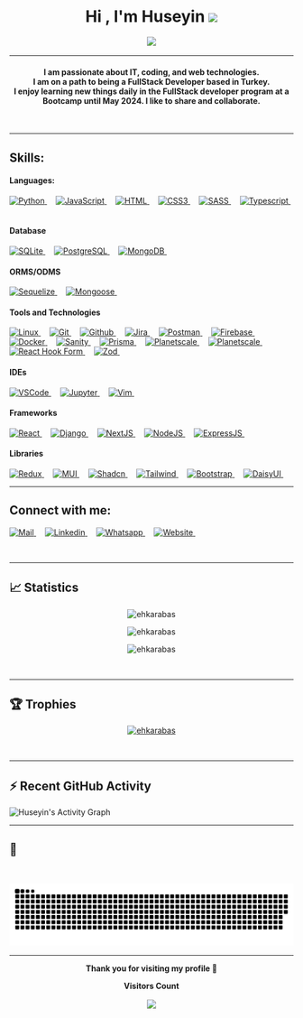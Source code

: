 <h1 align="center">Hi , I'm Huseyin <img src="https://media.giphy.com/media/hvRJCLFzcasrR4ia7z/giphy.gif" width="35"></h1>
<p align="center">
  <a href="https://github.com/ehkarabas"><img src="https://readme-typing-svg.herokuapp.com?lines=Developer+In+Progress;JS%20|%20Python%20|%20React%20|%20NextJS%20|%20NodeJS%20|%20Django;Always%20learning%20new%20things&center=true&width=500&height=50"></a>
</p>
<hr/>

<h4 align="center">
	I am passionate about IT, coding, and web technologies.<br>
	I am on a path to being a FullStack Developer based in Turkey.<br>
	I enjoy learning new things daily in the FullStack developer program at a Bootcamp until May 2024. I like to share and collaborate. <br />
</h4>
<br>
<hr/> 

<!-- https://badges.pages.dev/ -->
## Skills:

#### Languages:

<a href="https://www.python.org/" target="_blank" rel="noreferrer"> <img src="https://img.shields.io/badge/Python-3776AB?style=for-the-badge&logo=python&logoColor=white" alt="Python" /> </a> &nbsp; &nbsp;
<a href="https://developer.mozilla.org/en-US/docs/Web/JavaScript" target="_blank" rel="noreferrer"> <img src="https://img.shields.io/badge/javascript-%23323330.svg?style=for-the-badge&logo=javascript&logoColor=%23F7DF1E" alt="JavaScript" /> </a> &nbsp; &nbsp;
<a href="https://devdocs.io/html/" target="_blank" rel="noreferrer"> <img src="https://img.shields.io/badge/HTML-239120?style=for-the-badge&logo=html5&logoColor=white" alt="HTML" /> </a> &nbsp; &nbsp;
<a href="https://devdocs.io/css/" target="_blank" rel="noreferrer"> <img src="https://img.shields.io/badge/css3-%231572B6.svg?style=for-the-badge&logo=css3&logoColor=white" alt="CSS3" /> </a> &nbsp; &nbsp;
<a href="https://sass-lang.com/documentation/" target="_blank" rel="noreferrer"> <img src="https://img.shields.io/badge/Sass-CC6699?style=for-the-badge&logo=sass&logoColor=white" alt="SASS" /> </a> &nbsp; &nbsp;
<a href="https://www.typescriptlang.org/" target="_blank" rel="noreferrer"> <img src="https://img.shields.io/badge/TypeScript-3178C6?logo=typescript&logoColor=fff&style=for-the-badge" alt="Typescript" /> </a> &nbsp; &nbsp;


#### Database

<a href="https://www.sqlite.org/" target="_blank" rel="noreferrer"> <img src="https://img.shields.io/badge/SQLite-003B57?style=for-the-badge&logo=sqlite&logoColor=fff" alt="SQLite" /> </a> &nbsp; &nbsp;
<a href="https://www.postgresql.org/" target="_blank" rel="noreferrer"> <img src="https://img.shields.io/badge/PostgreSQL-316192?style=for-the-badge&logo=postgresql&logoColor=white" alt="PostgreSQL" /> </a> &nbsp; &nbsp;
<a href="https://www.mongodb.com/" target="_blank" rel="noreferrer"> <img src="https://img.shields.io/badge/MongoDB-47A248?style=for-the-badge&logo=mongodb&logoColor=fff" alt="MongoDB" /> </a> &nbsp; &nbsp;
<!-- <a href="https://www.mysql.com/" target="_blank" rel="noreferrer"> <img src="https://img.shields.io/badge/MySQL-00000F?style=for-the-badge&logo=mysql&logoColor=white" alt="MySQL" /> </a> &nbsp; &nbsp; -->

#### ORMS/ODMS
<a href="https://sequelize.org/" target="_blank" rel="noreferrer"> <img src="https://img.shields.io/badge/Sequelize-52B0E7?style=for-the-badge&logo=sequelize&logoColor=fff" alt="Sequelize" /> </a> &nbsp; &nbsp;
<a href="https://mongoosejs.com/" target="_blank" rel="noreferrer"> <img src="https://img.shields.io/badge/Mongoose-800?style=for-the-badge&logo=mongoose&logoColor=fff" alt="Mongoose" /> </a> &nbsp; &nbsp;


#### Tools and Technologies

<a href="https://www.linux.org/" target="_blank" rel="noreferrer"> <img src="https://img.shields.io/badge/Linux-FCC624?style=for-the-badge&logo=linux&logoColor=black" alt="Linux" /> </a> &nbsp; &nbsp;
<a href="https://git-scm.com/" target="_blank" rel="noreferrer"> <img src="https://img.shields.io/badge/GIT-E44C30?style=for-the-badge&logo=git&logoColor=white" alt="Git" /> </a> &nbsp; &nbsp;
<a href="https://docs.github.com/en" target="_blank" rel="noreferrer"> <img src="https://img.shields.io/badge/GitHub-100000?style=for-the-badge&logo=github&logoColor=white" alt="Github" /> </a> &nbsp; &nbsp;
<a href="https://www.atlassian.com/software/jira" target="_blank" rel="noreferrer"> <img src="https://img.shields.io/badge/jira-%230A0FFF.svg?style=for-the-badge&logo=jira&logoColor=white" alt="Jira" /> </a> &nbsp; &nbsp;
<a href="https://www.postman.com/" target="_blank" rel="noreferrer"> <img src="https://img.shields.io/badge/Postman-FF6C37?style=for-the-badge&logo=postman&logoColor=white" alt="Postman" /> </a> &nbsp; &nbsp;
<a href="https://firebase.google.com/" target="_blank" rel="noreferrer"> <img src="https://img.shields.io/badge/Firebase-FFCA28?logo=firebase&logoColor=000&style=for-the-badge" alt="Firebase" /> </a> &nbsp; &nbsp;
<a href="https://www.docker.com/" target="_blank" rel="noreferrer"> <img src="https://img.shields.io/badge/Docker-2496ED?logo=docker&logoColor=fff&style=for-the-badge" alt="Docker" /> </a> &nbsp; &nbsp;
<a href="https://www.sanity.io/" target="_blank" rel="noreferrer"> <img src="https://img.shields.io/badge/Sanity-F03E2F?logo=sanity&logoColor=fff&style=for-the-badge" alt="Sanity" /> </a> &nbsp; &nbsp;
<a href="https://www.prisma.io/" target="_blank" rel="noreferrer"> <img src="https://img.shields.io/badge/Prisma-2D3748?logo=prisma&logoColor=fff&style=for-the-badge" alt="Prisma" /> </a> &nbsp; &nbsp;
<a href="https://www.planetscale.com/" target="_blank" rel="noreferrer"> <img src="https://img.shields.io/badge/PlanetScale-000?logo=planetscale&logoColor=fff&style=for-the-badge" alt="Planetscale" /> </a> &nbsp; &nbsp;
<a href="https://tanstack.com/query/latest/docs/framework/react/overview" target="_blank" rel="noreferrer"> <img src="https://img.shields.io/badge/React%20Query-FF4154?logo=reactquery&logoColor=fff&style=for-the-badge" alt="Planetscale" /> </a> &nbsp; &nbsp;
<a href="https://react-hook-form.com/" target="_blank" rel="noreferrer"> <img src="https://img.shields.io/badge/React%20Hook%20Form-EC5990?logo=reacthookform&logoColor=fff&style=for-the-badge" alt="React Hook Form" /> </a> &nbsp; &nbsp;
<a href="https://zod.dev/" target="_blank" rel="noreferrer"> <img src="https://img.shields.io/badge/Zod-3E67B1?logo=zod&logoColor=fff&style=for-the-badge" alt="Zod" /> </a> &nbsp; &nbsp;
<!-- <a href="https://www.heroku.com/" target="_blank" rel="noreferrer"> <img src="https://img.shields.io/badge/Heroku-430098?logo=heroku&logoColor=fff&style=flat" alt="Heroku" /> </a> &nbsp; &nbsp; -->


#### IDEs

<a href="https://code.visualstudio.com/" target="_blank" rel="noreferrer"> <img src="https://img.shields.io/badge/Visual%20Studio%20Code-0078d7.svg?style=for-the-badge&logo=visual-studio-code&logoColor=white" alt="VSCode" /> </a> &nbsp; &nbsp;
<a href="https://jupyter.org/" target="_blank" rel="noreferrer"> <img src="https://img.shields.io/badge/jupyter-%23FA0F00.svg?style=for-the-badge&logo=jupyter&logoColor=white" alt="Jupyter" /> </a> &nbsp; &nbsp;
<a href="https://www.vim.org/" target="_blank" rel="noreferrer"> <img src="https://img.shields.io/badge/VIM-%2311AB00.svg?style=for-the-badge&logo=vim&logoColor=white" alt="Vim" /> </a> &nbsp; &nbsp;


#### Frameworks

<a href="https://react.dev/" target="_blank" rel="noreferrer"> <img src="https://img.shields.io/badge/react-%2320232a.svg?style=for-the-badge&logo=react&logoColor=%2361DAFB" alt="React" /> </a> &nbsp; &nbsp;
<a href="https://www.djangoproject.com/" target="_blank" rel="noreferrer"> <img src="https://img.shields.io/badge/Django-092E20?style=for-the-badge&logo=django&logoColor=white" alt="Django" /> </a> &nbsp; &nbsp;
<a href="https://www.nextjs.org/" target="_blank" rel="noreferrer"> <img src="https://img.shields.io/badge/Next.js-000?logo=nextdotjs&style=for-the-badge&logoColor=fff)" alt="NextJS" rel="noreferrer"> </a> &nbsp; &nbsp;
<a href="https://nodejs.org/en" target="_blank" rel="noreferrer"> <img src="https://img.shields.io/badge/node.js-6DA55F?style=for-the-badge&logo=node.js&logoColor=white" alt="NodeJS" /> </a> &nbsp; &nbsp;
<a href="https://expressjs.com/" target="_blank" rel="noreferrer"> <img src="https://img.shields.io/badge/Express-000?style=for-the-badge&logo=express&logoColor=fff" alt="ExpressJS" /> </a> &nbsp; &nbsp;


#### Libraries

<a href="https://redux.js.org/" target="_blank" rel="noreferrer"> <img src="https://img.shields.io/badge/Redux-764ABC?logo=redux&logoColor=fff&style=for-the-badge" alt="Redux" /> </a> &nbsp; &nbsp;
<a href="https://mui.com/" target="_blank" rel="noreferrer"> <img src="https://img.shields.io/badge/MUI-007FFF?logo=mui&logoColor=fff&style=for-the-badge" alt="MUI" /> </a> &nbsp; &nbsp;
<a href="https://ui.shadcn.com/" target="_blank" rel="noreferrer"> <img src="https://img.shields.io/badge/shadcn%2Fui-000?logo=shadcnui&logoColor=fff&style=for-the-badge" alt="Shadcn" /> </a> &nbsp; &nbsp;
<a href="https://tailwindcss.com/" target="_blank" rel="noreferrer"> <img src="https://img.shields.io/badge/Tailwind%20CSS-06B6D4?logo=tailwindcss&logoColor=fff&style=for-the-badge" alt="Tailwind" /> </a> &nbsp; &nbsp;
<a href="https://getbootstrap.com/" target="_blank" rel="noreferrer"> <img src="https://img.shields.io/badge/Bootstrap-7952B3?logo=bootstrap&logoColor=fff&style=for-the-badge" alt="Bootstrap" /> </a> &nbsp; &nbsp;
<a href="https://daisyui.com/" target="_blank" rel="noreferrer"> <img src="https://img.shields.io/badge/DaisyUI-5A0EF8?logo=daisyui&logoColor=fff&style=for-the-badge" alt="DaisyUI" rel="noreferrer"> </a> &nbsp; &nbsp;
<br>
<hr/>


## Connect with me:

<p align = "center">

<a href="mailto:ehkarabas@gmail.com" target="_blank" rel="noreferrer"> <img src="https://img.shields.io/badge/Gmail-D14836?style=for-the-badge&logo=gmail&logoColor=white" alt="Mail" /> </a> &nbsp; &nbsp;
<a href="https://www.linkedin.com/in/huseyinkarabas/" target="_blank" rel="noreferrer"> <img src="https://img.shields.io/badge/linkedin-%230077B5.svg?style=for-the-badge&logo=linkedin&logoColor=white" alt="Linkedin" /> </a> &nbsp; &nbsp;
<a href="https://wa.me/+905321315454" target="_blank" rel="noreferrer"> <img src="https://img.shields.io/badge/WhatsApp-25D366?logo=whatsapp&logoColor=fff&style=for-the-badge" alt="Whatsapp" /> </a> &nbsp; &nbsp;
<a href="https://portfolio-ehkarabas.netlify.app/" target="_blank" rel="noreferrer"> <img src="https://img.shields.io/badge/website-000000?style=for-the-badge&logo=About.me&logoColor=white" alt="Website" /> </a> &nbsp; &nbsp;

</p>
<br>
<hr/>


## 📈 Statistics
<p align="center"><img src="https://github-readme-stats.vercel.app/api?username=ehkarabas&show_icons=true&theme=dark&count_private=true&line_height=29" alt="ehkarabas" /></p>
<p align="center"><img src="https://github-readme-streak-stats.herokuapp.com/?user=ehkarabas&theme=dark" alt="ehkarabas" /></p>
<p align="center"><img src="https://github-readme-stats.vercel.app/api/top-langs/?username=ehkarabas&theme=dark&layout=compact" alt="ehkarabas" /></p>

<br>
<hr/>

## 🏆 Trophies
<p align="center"> 
	<a href="https://github.com/ehkarabas">
		<img src="https://github-profile-trophy.vercel.app/?username=ehkarabas&row=1&column=3&theme=darkhub" alt="ehkarabas" />
	</a>  
</p>

<br>
<hr/>

## ⚡ Recent GitHub Activity


![Huseyin's Activity Graph](https://github-readme-activity-graph.vercel.app/graph?username=ehkarabas&custom_title=Huseyin's%20Activity%20Graph&hide_border=true&area=true&theme=github-compact)
<!--
[![Huseyin's Activity Graph](https://github-readme-activity-graph.cyclic.app/graph?username=ehkarabas&custom_title=Huseyin's%20Activity%20Graph&hide_border=true&bg_color=fffff0&color=708090&line=24292e&point=24292e&area=true&theme=react-dark)](https://github.com/ehkarabas/github-readme-activity-graph)
-->
<!--
<a href="https://github.com/ehkarabas"><img alt="Huseyin's Activity Graph" src="https://activity-graph.herokuapp.com/graph?username=ehkarabas&custom_title=Huseyin's%20Contribution%20Graph&theme=xcode" /></a>
-->

<hr/>

## 🐍
<br>
<p align="center">
  <img src="https://raw.githubusercontent.com/ehkarabas/ehkarabas/output/github-contribution-grid-snake.svg" alt="snake"></center>
</p>

<hr/>

<p align="center"><b> Thank you for visiting my profile 🙏</b></p>

<div align="center">
 <b>Visitors Count</b>

<p align="center"><img align="center" src="https://profile-counter.glitch.me/{ehkarabas}/count.svg" /></p> 
<br>
</div>

<!--
Additional infos to enrich:

- 🔭 I’m currently working on ...
- 🌱 I’m currently learning ...
- 👯 I’m looking to collaborate on ...
- 🤔 I’m looking for help with ...
- 💬 Ask me about ...
- 📫 How to reach me: ...
- 😄 Pronouns: ...
- ⚡ Fun fact: ...
-->

